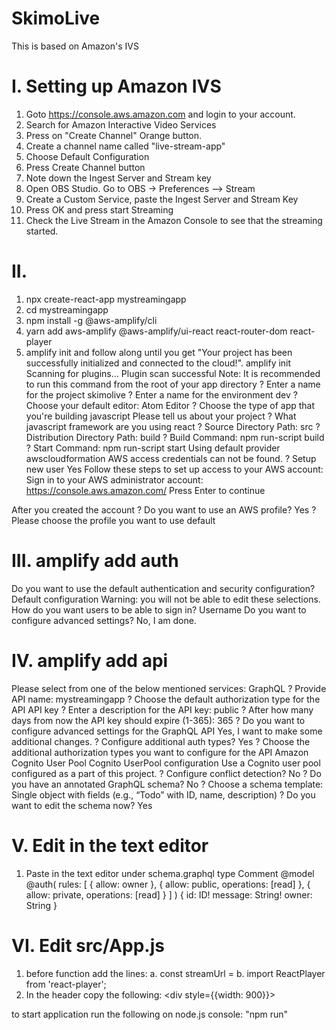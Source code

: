 # SkimoLive
This is based on Amazon's IVS

# I. Setting up Amazon IVS
1. Goto https://console.aws.amazon.com and login to your account.
2. Search for Amazon Interactive Video Services
3. Press on "Create Channel" Orange button.
4. Create a channel name called "live-stream-app"
5. Choose Default Configuration
6. Press Create Channel button
7. Note down the Ingest Server and Stream key
8. Open OBS Studio. Go to OBS -> Preferences --> Stream
9. Create a Custom Service, paste the Ingest Server and Stream Key
10. Press OK and press start Streaming
11. Check the Live Stream in the Amazon Console to see that the streaming started.

# II. 
1. npx create-react-app mystreamingapp
2. cd mystreamingapp
2. npm install -g @aws-amplify/cli
3. yarn add aws-amplify @aws-amplify/ui-react react-router-dom react-player
4. amplify init and follow along until you get "Your project has been successfully initialized and connected to the cloud!".
amplify init
Scanning for plugins...
Plugin scan successful
Note: It is recommended to run this command from the root of your app directory
? Enter a name for the project skimolive
? Enter a name for the environment dev
? Choose your default editor: Atom Editor
? Choose the type of app that you're building javascript
Please tell us about your project
? What javascript framework are you using react
? Source Directory Path:  src
? Distribution Directory Path: build
? Build Command:  npm run-script build
? Start Command: npm run-script start
Using default provider  awscloudformation
AWS access credentials can not be found.
? Setup new user Yes
Follow these steps to set up access to your AWS account:
Sign in to your AWS administrator account:
https://console.aws.amazon.com/
Press Enter to continue

After you created the account
? Do you want to use an AWS profile? Yes
? Please choose the profile you want to use default

# III. amplify add auth
 Do you want to use the default authentication and security configuration? Default configuration
 Warning: you will not be able to edit these selections. 
 How do you want users to be able to sign in? Username
 Do you want to configure advanced settings? No, I am done.
 
 # IV. amplify add api
 Please select from one of the below mentioned services: GraphQL
? Provide API name: mystreamingapp
? Choose the default authorization type for the API API key
? Enter a description for the API key: public
? After how many days from now the API key should expire (1-365): 365
? Do you want to configure advanced settings for the GraphQL API Yes, I want to make some additional changes.
? Configure additional auth types? Yes
? Choose the additional authorization types you want to configure for the API Amazon Cognito User Pool
Cognito UserPool configuration
Use a Cognito user pool configured as a part of this project.
? Configure conflict detection? No
? Do you have an annotated GraphQL schema? No
? Choose a schema template: Single object with fields (e.g., “Todo” with ID, name, description)
? Do you want to edit the schema now? Yes

# V. Edit in the text editor 
1. Paste in the text editor under schema.graphql
type Comment @model
  @auth(
    rules: [
      { allow: owner },
      { allow: public, operations: [read] },
      { allow: private, operations: [read] }
    ]
  )
{
  id: ID!
  message: String!
  owner: String
}
# VI. Edit src/App.js
1. before function add the lines:
  a. const streamUrl = <playback url>
  b. import ReactPlayer from 'react-player';
2. In the header copy the following:
        <div style={{width: 900}}>
      <ReactPlayer
        url={streamUrl}
        width="100%"
        height="100%"
        />









to start application run the following on node.js console:
"npm run"
